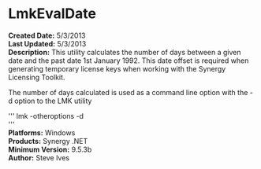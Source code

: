 # LmkEvalDate<br />
**Created Date:** 5/3/2013<br />
**Last Updated:** 5/3/2013<br />
**Description:** This utility calculates the number of days between a given date and the
past date 1st January 1992. This date offset is required when generating
temporary license keys when working with the Synergy Licensing Toolkit.

The number of days calculated is used as a command line option with the
-d option to the LMK utility

'''
lmk -otheroptions -d <dayoffset><br />
'''  
**Platforms:** Windows<br />
**Products:** Synergy .NET<br />
**Minimum Version:** 9.5.3b<br />
**Author:** Steve Ives
